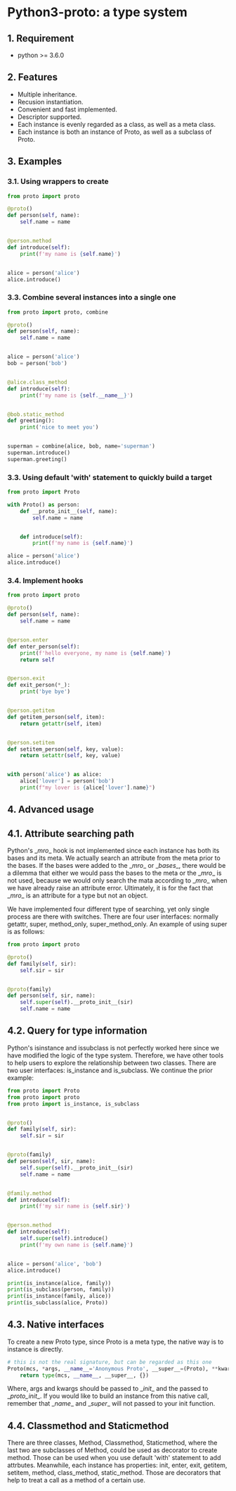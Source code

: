# Python3-proto: a type system
## 1. Requirement
+ python >= 3.6.0

## 2. Features
+ Multiple inheritance.
+ Recusion instantiation.
+ Convenient and fast implemented.
+ Descriptor supported.
+ Each instance is evenly regarded as a class, as well as a meta class.
+ Each instance is both an instance of Proto, as well as a subclass of Proto.

## 3. Examples
### 3.1. Using wrappers to create
```python
from proto import proto

@proto()
def person(self, name):
    self.name = name


@person.method
def introduce(self):
    print(f'my name is {self.name}')


alice = person('alice')
alice.introduce()
```
### 3.3. Combine several instances into a single one
``` python
from proto import proto, combine

@proto()
def person(self, name):
    self.name = name


alice = person('alice')
bob = person('bob')


@alice.class_method
def introduce(self):
    print(f'my name is {self.__name__}')


@bob.static_method
def greeting():
    print('nice to meet you')


superman = combine(alice, bob, name='superman')
superman.introduce()
superman.greeting()
```
 
### 3.3. Using default 'with' statement to quickly build a target
``` python
from proto import Proto

with Proto() as person:
    def __proto_init__(self, name):
        self.name = name


    def introduce(self):
        print(f'my name is {self.name}')

alice = person('alice')
alice.introduce()
```

### 3.4. Implement hooks
``` python
from proto import proto

@proto()
def person(self, name):
    self.name = name


@person.enter
def enter_person(self):
    print(f'hello everyone, my name is {self.name}')
    return self


@person.exit
def exit_person(*_):
    print('bye bye')


@person.getitem
def getitem_person(self, item):
    return getattr(self, item)


@person.setitem
def setitem_person(self, key, value):
    return setattr(self, key, value)


with person('alice') as alice:
    alice['lover'] = person('bob')
    print(f"my lover is {alice['lover'].name}")
```

## 4. Advanced usage
## 4.1. Attribute searching path
Python's \__mro__ hook is not implemented since each instance has both its bases and its meta. We actually search an attribute from the meta prior to the bases. If the bases were added to the \__mro__ or \__bases__, there would be a dilemma that either we would pass the bases to the meta or the \__mro__ is not used, because we would only search the mata  according to \__mro__ when we have already raise an attribute error. Ultimately, it is for the fact that \__mro__ is an attribute for a type but not an object.

We have implemented four different type of searching, yet only single process are there with switches. There are four user interfaces: normally getattr, super, method_only, super_method_only. An example of using super is as follows:
``` python
from proto import proto

@proto()
def family(self, sir):
    self.sir = sir


@proto(family)
def person(self, sir, name):
    self.super(self).__proto_init__(sir)
    self.name = name
```

## 4.2. Query for type information

Python's isinstance and issubclass is not perfectly worked here since we have modified the logic of the type system. Therefore, we have other tools to help users to explore the relationship between two classes. There are two user interfaces: is_instance and is_subclass. We continue the prior example:
``` python
from proto import Proto
from proto import proto
from proto import is_instance, is_subclass


@proto()
def family(self, sir):
    self.sir = sir


@proto(family)
def person(self, sir, name):
    self.super(self).__proto_init__(sir)
    self.name = name


@family.method
def introduce(self):
    print(f'my sir name is {self.sir}')


@person.method
def introduce(self):
    self.super(self).introduce()
    print(f'my own name is {self.name}')


alice = person('alice', 'bob')
alice.introduce()

print(is_instance(alice, family))
print(is_subclass(person, family))
print(is_instance(family, alice))
print(is_subclass(alice, Proto))
```

## 4.3. Native interfaces
To create a new Proto type, since Proto is a meta type, the native way is to instance is directly.
``` python
# this is not the real signature, but can be regarded as this one
Proto(mcs, *args, __name__='Anonymous Proto', __super__=(Proto), **kwargs):
	return type(mcs, __name__, __super__, {})
```
Where, args and kwargs should be passed to \__init__ and the passed to \__proto_init__. If you would like to build an instance from this native call, remember that \__name__ and \__super__ will not passed to your init function.

## 4.4. Classmethod and Staticmethod
There are three classes, Method, Classmethod, Staticmethod, where the last two are subclasses of Method, could be used as decorator to create method. Those can be used when you use default 'with' statement to add attrbutes.
Meanwhile, each instance has properties: init, enter, exit, getitem, setitem, method, class_method, static_method. Those are decorators that help to treat a call as a method of a certain use.
